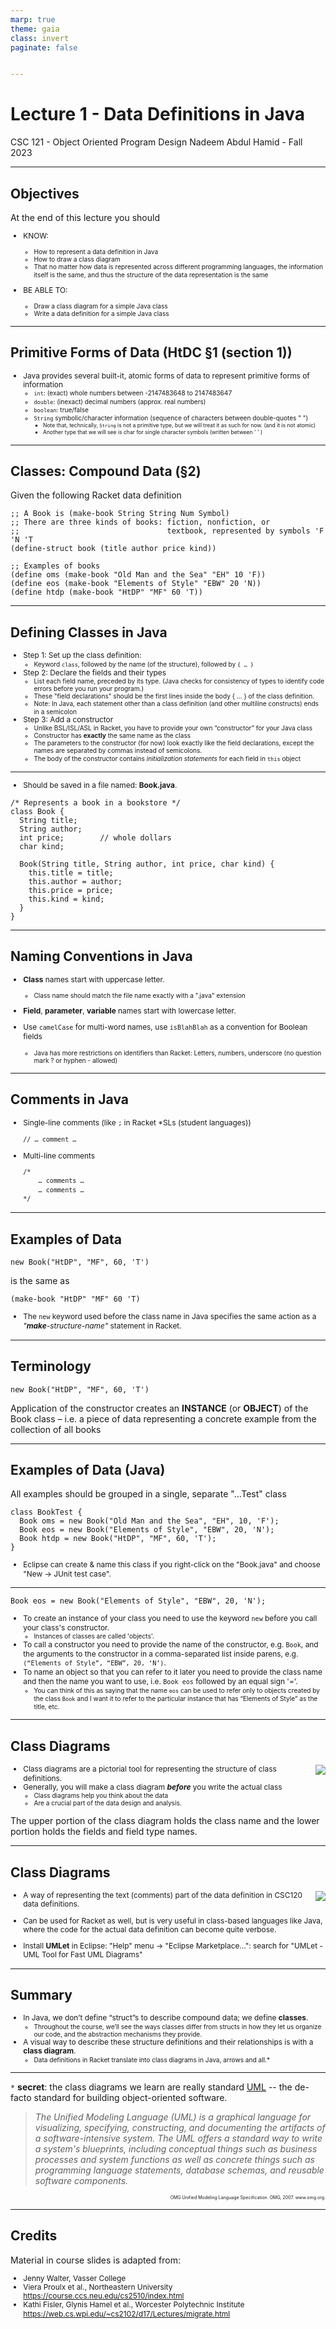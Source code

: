 ```yaml
---
marp: true
theme: gaia
class: invert
paginate: false


---
```

# Lecture 1 - Data Definitions in Java
CSC 121 - Object Oriented Program Design
Nadeem Abdul Hamid - Fall 2023

<!-- paginate: skip -->
<!-- _class: lead -->


---
## Objectives
<style scoped>ul  { font-size: 80%; }</style>

At the end of this lecture you should
- KNOW:
    - How to represent a data definition in Java
    - How to draw a class diagram
    - That no matter how data is represented across different programming languages, the information itself is the same, and thus the structure of the data representation is the same

- BE ABLE TO:
    - Draw a class diagram for a simple Java class
    - Write a data definition for a simple Java class

<!-- paginate: true -->
<!-- footer: Lecture 1 - Data Definitions in Java -->


---
## Primitive Forms of Data (HtDC §1 (section 1))
<style scoped>ul { font-size: 92%; }</style>

- Java provides several built-it, atomic forms of data to represent primitive forms of information
    - <code>int</code>: (exact) whole numbers between -2147483648 to 2147483647
    - <code>double</code>: (inexact) decimal numbers (approx. real numbers)
    - <code>boolean</code>: true/false
    - <code>String</code> symbolic/character information (sequence of characters between double-quotes " ")
        - Note that, technically, <code>String</code> is not a primitive type, but we will treat it as such for now. (and it is not atomic) 
        - Another type that we will see is char for single character symbols (written between ' ' )


---
## Classes: Compound Data (§2)

Given the following Racket data definition

```
;; A Book is (make-book String String Num Symbol)
;; There are three kinds of books: fiction, nonfiction, or
;;                                 textbook, represented by symbols 'F 'N 'T
(define-struct book (title author price kind))

;; Examples of books
(define oms (make-book "Old Man and the Sea" "EH" 10 'F))
(define eos (make-book "Elements of Style" "EBW" 20 'N))
(define htdp (make-book "HtDP" "MF" 60 'T))
```


---
## Defining Classes in Java
<style scoped>ul { font-size: 82%; line-height: 120%; }</style>

- Step 1: Set up the class definition:
    - Keyword <code>class</code>, followed by the name (of the structure), followed by <code>{ … }</code>
- Step 2: Declare the fields and their types
    - List each field name, preceded by its type. (Java checks for consistency of types to identify code errors before you run your program.)
    - These "field declarations" should be the first lines inside the body { … } of the class definition.
    - Note: In Java, each statement other than a class definition (and other multiline constructs) ends in a semicolon
- Step 3: Add a constructor
    - Unlike BSL/ISL/ASL in Racket, you have to provide your own “constructor” for your Java class
    - Constructor has **exactly** the same name as the class
    - The parameters to the constructor (for now) look exactly like the field declarations, except the names are separated by commas instead of semicolons.  
    - The body of the constructor contains *initialization statements* for each field in <code>this</code> object


---
- Should be saved in a file named: **Book.java**.

```
/* Represents a book in a bookstore */
class Book {
  String title;
  String author;
  int price;        // whole dollars
  char kind;
  
  Book(String title, String author, int price, char kind) {
    this.title = title;
    this.author = author;
    this.price = price;
    this.kind = kind;
  }
}
```


---
## Naming Conventions in Java

- **Class** names start with uppercase letter.
    - Class name should match the file name exactly with a ".java" extension

- **Field**, **parameter**, **variable** names start with lowercase letter.

- Use <code>camelCase</code> for multi-word names, use <code>isBlahBlah</code> as a convention for Boolean fields
    - Java has more restrictions on identifiers than Racket: Letters, numbers, underscore (no question mark ? or hyphen - allowed)


---
## Comments in Java

- Single-line comments (like <code>;</code> in Racket *SLs (student languages))
    ```
    // … comment …
    ```

- Multi-line comments
    ```
    /* 
        … comments …
        … comments …
	*/
    ```


---
## Examples of Data

```
new Book("HtDP", "MF", 60, 'T')
```

is the same as

```
(make-book "HtDP" "MF" 60 'T)
```

- The <code>new</code> keyword used before the class name in Java specifies the same action as a *"**make**-structure-name"* statement in Racket.


---
## Terminology

```
new Book("HtDP", "MF", 60, 'T')
```

Application of the constructor creates an **INSTANCE** (or **OBJECT**) of the Book class – i.e. a piece of data representing a concrete example from the collection of all books


---
## Examples of Data (Java)

All examples should be grouped in a single, separate "...Test" class

```
class BookTest {
  Book oms = new Book("Old Man and the Sea", "EH", 10, 'F');
  Book eos = new Book("Elements of Style", "EBW", 20, 'N');
  Book htdp = new Book("HtDP", "MF", 60, 'T');
}
```

- Eclipse can create & name this class if you right-click on the "Book.java" and choose "New -> JUnit test case". 


---
```
Book eos = new Book("Elements of Style", "EBW", 20, 'N');
```

<style scoped>ul { font-size: 85%; }</style>

- To create an instance of your class you need to use the keyword <code>new</code> before you call your class's constructor. 
    - Instances of classes are called 'objects'. 
- To call a constructor you need to provide the name of the constructor, e.g. <code>Book</code>, and the arguments to the constructor in a comma-separated list inside parens, e.g. <code>(“Elements of Style”, “EBW”, 20, ‘N’)</code>. 
- To name an object so that you can refer to it later you need to provide the class name and then the name you want to use, i.e. <code>Book eos</code> followed by an equal sign '='. 
    - You can think of this as saying that the name <code>eos</code> can be used to refer only to objects created by the class <code>Book</code> and I want it to refer to the particular instance that has “Elements of Style” as the title, etc.


---
## Class Diagrams

<img align="right" src="book-diagram.png">

- Class diagrams are a pictorial tool for representing the structure of class definitions.
- Generally, you will make a class diagram ***before*** you write the actual class 
    - Class diagrams help you think about the data 
    - Are a crucial part of the data design and analysis.

The upper portion of the class diagram holds the class name and the lower portion holds the fields and field type names.


---
## Class Diagrams

<img align="right" src="book-diagram.png">

- A way of representing the text (comments) part of the data definition in CSC120 data definitions.

- Can be used for Racket as well, but is very useful in class-based languages like Java, where the code for the actual data definition can become quite verbose.

- Install **UMLet**  in Eclipse: "Help" menu -> "Eclipse Marketplace...": 
search for "UMLet - UML Tool for Fast UML Diagrams"


---
## Summary

- In Java, we don’t define “struct”s to describe compound data; we define **classes**. 
    - Throughout the course, we’ll see the ways classes differ from structs in how they let us organize our code, and the abstraction mechanisms they provide. 
- A visual way to describe these structure definitions and their relationships is with a **class diagram**.
    - Data definitions in Racket translate into class diagrams in Java, arrows and all.*


---
`*` **secret**: the class diagrams we learn are really standard [UML](https://www.uml.org/) -- the de-facto standard for building object-oriented software. 
> *The Unified Modeling Language (UML) is a graphical language for visualizing, specifying, constructing, and documenting the artifacts of a software-intensive system. The UML offers a standard way to write a system's blueprints, including conceptual things such as business processes and system functions as well as concrete things such as programming language statements, database schemas, and reusable software components.*

<div style="font-size: 50%; text-align: right;"> OMG Unified Modeling Language Specification. OMG, 2007. www.omg.org.</div>


---
## Credits

Material in course slides is adapted from:
- Jenny Walter, Vasser College
- Viera Proulx et al., Northeastern University
    https://course.ccs.neu.edu/cs2510/index.html
- Kathi Fisler, Glynis Hamel et al., Worcester Polytechnic Institute
    https://web.cs.wpi.edu/~cs2102/d17/Lectures/migrate.html

